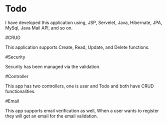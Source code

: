 # Todo

I have developed this application using, JSP, Servelet, Java, Hibernate, JPA, MySql, Java Mail API, and so on.

#CRUD

This application supports Create, Read, Update, and Delete functions.

#Security

Security has been managed via the validation.

#Controller

This app has two controllers, one is user and Todo and both have CRUD functionalities.

#Email

This app supports email verification as well, When a user wants to register they will get an email for the email validation.
